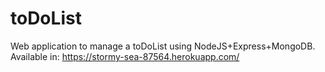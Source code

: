# toDoList
Web application to manage a toDoList using NodeJS+Express+MongoDB. Available in: https://stormy-sea-87564.herokuapp.com/
